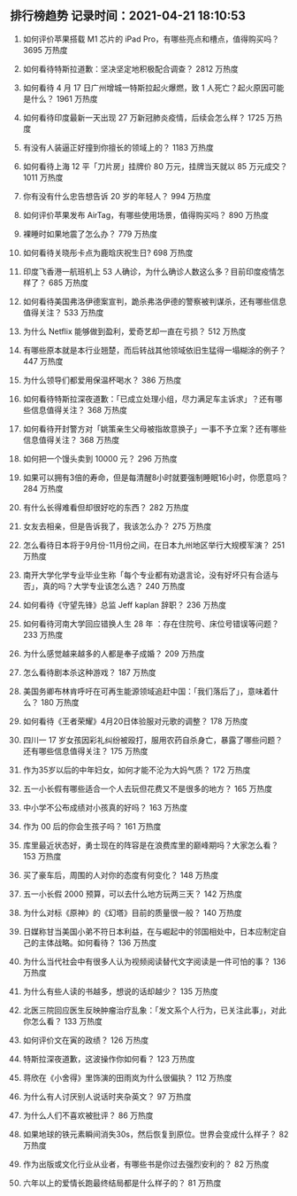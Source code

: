 
## 排行榜趋势 记录时间：2021-04-21 18:10:53
  
  1. 如何评价苹果搭载 M1 芯片的 iPad Pro，有哪些亮点和槽点，值得购买吗？ 3695 万热度
    
  2. 如何看待特斯拉道歉：坚决坚定地积极配合调查？ 2812 万热度
    
  3. 如何看待 4 月 17 日广州增城一特斯拉起火爆燃，致 1 人死亡？起火原因可能是什么？ 1961 万热度
    
  4. 如何看待印度最新一天出现 27 万新冠肺炎疫情，后续会怎么样？ 1725 万热度
    
  5. 有没有人装逼正好撞到你擅长的领域上的？ 1183 万热度
    
  6. 如何看待上海 12 平「刀片房」挂牌价 80 万元，挂牌当天就以 85 万元成交？ 1011 万热度
    
  7. 你有没有什么忠告想告诉 20 岁的年轻人？ 994 万热度
    
  8. 如何评价苹果发布 AirTag，有哪些使用场景，值得购买吗？ 890 万热度
    
  9. 裸睡时如果地震了怎么办？ 779 万热度
    
  10. 如何看待关晓彤卡点为鹿晗庆祝生日? 698 万热度
    
  11. 印度飞香港一航班机上 53 人确诊，为什么确诊人数这么多？目前印度疫情怎样了？ 685 万热度
    
  12. 如何看待美国弗洛伊德案宣判，跪杀弗洛伊德的警察被判谋杀，还有哪些信息值得关注？ 533 万热度
    
  13. 为什么 Netflix 能够做到盈利，爱奇艺却一直在亏损？ 512 万热度
    
  14. 有哪些原本就是本行业翘楚，而后转战其他领域依旧生猛得一塌糊涂的例子？ 447 万热度
    
  15. 为什么领导们都爱用保温杯喝水？ 386 万热度
    
  16. 如何看待特斯拉深夜道歉：「已成立处理小组，尽力满足车主诉求」？还有哪些信息值得关注？ 368 万热度
    
  17. 如何看待开封警方对「姚策亲生父母被指故意换子」一事不予立案？还有哪些信息值得关注？ 368 万热度
    
  18. 如何把一个馒头卖到 10000 元？ 296 万热度
    
  19. 如果可以拥有3倍的寿命，但是每清醒8小时就要强制睡眠16小时，你愿意吗？ 284 万热度
    
  20. 有什么长得难看但却很好吃的东西？ 282 万热度
    
  21. 女友去相亲，但是告诉我了，我该怎么办？ 275 万热度
    
  22. 怎么看待日本将于9月份-11月份之间，在日本九州地区举行大规模军演？ 251 万热度
    
  23. 南开大学化学专业毕业生称「每个专业都有劝退言论，没有好坏只有合适与否」，真的吗？大学专业该怎么选？ 240 万热度
    
  24. 如何看待《守望先锋》总监 Jeff kaplan 辞职？ 236 万热度
    
  25. 如何看待河南大学回应错换人生 28 年 ：存在住院号、床位号错误等问题？ 233 万热度
    
  26. 为什么感觉越来越多的人都是奉子成婚？ 209 万热度
    
  27. 怎么看待剧本杀这种游戏？ 187 万热度
    
  28. 美国务卿布林肯呼吁在可再生能源领域追赶中国：「我们落后了」，意味着什么？ 180 万热度
    
  29. 如何看待《王者荣耀》4月20日体验服对元歌的调整？ 178 万热度
    
  30. 四川一 17 岁女孩因彩礼纠纷被殴打，服用农药自杀身亡，暴露了哪些问题？还有哪些信息值得关注？ 175 万热度
    
  31. 作为35岁以后的中年妇女，如何才能不沦为大妈气质？ 172 万热度
    
  32. 五一小长假有哪些适合一个人去玩但花费又不是很多的地方？ 165 万热度
    
  33. 中小学不公布成绩对小孩真的好吗？ 163 万热度
    
  34. 作为 00 后的你会生孩子吗？ 161 万热度
    
  35. 库里最近状态好，勇士现在的阵容是在浪费库里的巅峰期吗？大家怎么看？ 153 万热度
    
  36. 买了豪车后，周围的人对你的态度有何变化？ 148 万热度
    
  37. 五一小长假 2000 预算，可以去什么地方玩两三天？ 142 万热度
    
  38. 为什么对标《原神》的《幻塔》目前的质量很一般？ 140 万热度
    
  39. 日媒称甘当美国小弟不符日本利益，在与崛起中的邻国相处中，日本应制定自己的主体战略。如何看待？ 136 万热度
    
  40. 为什么当代社会中有很多人认为视频阅读替代文字阅读是一件可怕的事？ 136 万热度
    
  41. 为什么有些人读的书越多，想说的话却越少？ 135 万热度
    
  42. 北医三院回应医生反映肿瘤治疗乱象：「发文系个人行为，已关注此事」，对此你怎么看？ 133 万热度
    
  43. 如何评价文在寅的政绩？ 126 万热度
    
  44. 特斯拉深夜道歉，这波操作你如何看？ 123 万热度
    
  45. 蒋欣在《小舍得》里饰演的田雨岚为什么很偏执？ 112 万热度
    
  46. 为什么有人讨厌别人说话时夹杂英文？ 97 万热度
    
  47. 为什么人们不喜欢被批评？ 86 万热度
    
  48. 如果地球的铁元素瞬间消失30s，然后恢复到原位。世界会变成什么样子？ 82 万热度
    
  49. 作为出版或文化行业从业者，有哪些书是你过去强烈安利的？ 82 万热度
    
  50. 六年以上的爱情长跑最终结局都是什么样子的？ 81 万热度
    